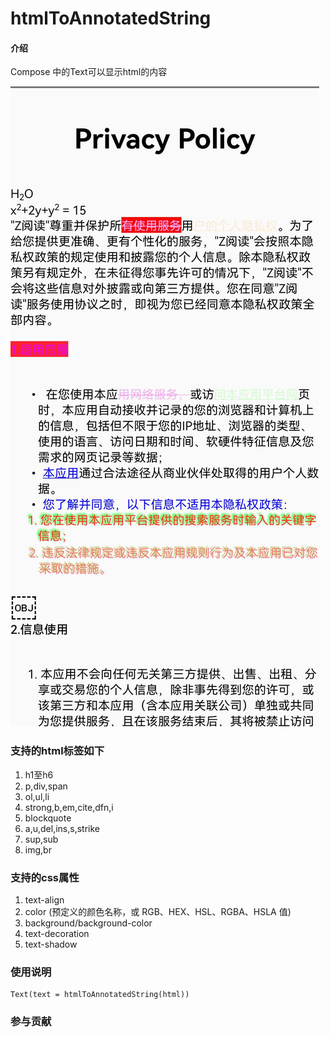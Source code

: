 # htmlToAnnotatedString

#### 介绍
Compose 中的Text可以显示html的内容

![输入图片说明](images/demo1.jpg)

### 支持的html标签如下
1. h1至h6
2. p,div,span
3. ol,ul,li
4. strong,b,em,cite,dfn,i
5. blockquote
6. a,u,del,ins,s,strike
7. sup,sub
8. img,br

### 支持的css属性
1. text-align
2. color (预定义的颜色名称，或 RGB、HEX、HSL、RGBA、HSLA 值)
3. background/background-color
4. text-decoration
5. text-shadow

### 使用说明


```
Text(text = htmlToAnnotatedString(html))
```


### 参与贡献


